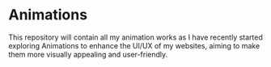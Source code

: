 # Animations

This repository will contain all my animation works as I have recently started exploring Animations to enhance the UI/UX of my websites, aiming to make them more visually appealing and user-friendly.

